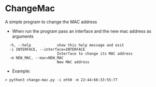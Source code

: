 # ChangeMac
A simple program to change the MAC address

 - When run the program pass an interface and the new mac address as arguments

~~~Options:
  -h, --help            show this help message and exit
  -i INTERFACE, --interface=INTERFACE
                        Interface to change its MAC address
  -m NEW_MAC, --mac=NEW_MAC
                        New MAC address
~~~                       

- Example:
 
`> python3 change-mac.py -i eth0 -m 22:44:66:33:55:77`
